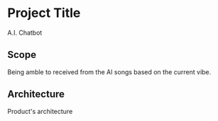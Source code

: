 # Project Title
A.I. Chatbot

## Scope
Being amble to received from the AI songs based on the current vibe.  


## Architecture
Product's architecture



